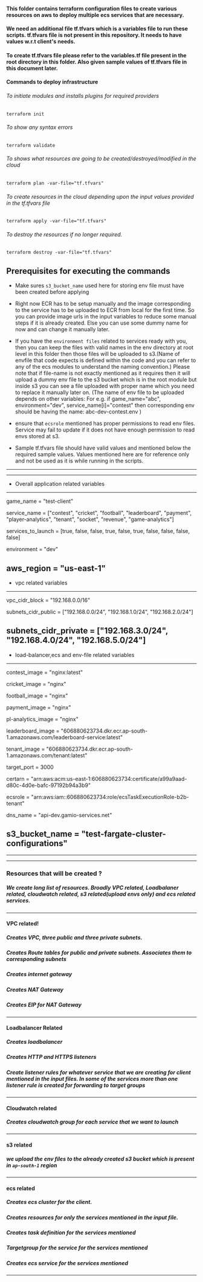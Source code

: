 #### This folder contains terraform configuration files to create various resources on aws to deploy multiple  ecs services that are necessary.

#### We need an additional file tf.tfvars which is a variables file to run these scripts. tf.tfvars file is not present in this repository. It needs to have values w.r.t client's needs.
#### To create tf.tfvars file please refer to the variables.tf file present in the root directory in this folder. Also given sample values of tf.tfvars file in this  document later. 

#### Commands to deploy infrastructure
###### To initiate modules and  installs plugins for required providers
`terraform init` 
###### To show any syntax errors
`terraform validate` 
###### To shows what resources are going to be created/destroyed/modified in the cloud 
`terraform plan -var-file="tf.tfvars"` 
###### To create resources in the cloud depending upon the input values provided in the tf.tfvars file
`terraform apply -var-file="tf.tfvars"`  
###### To destroy the resources if no longer required.
`terraform destroy -var-file="tf.tfvars"` 


## Prerequisites for executing the commands

* Make sures `s3_bucket_name` used here for storing env file must have been created before applying 

* Right now ECR has to be setup manually and the image corresponding to the service has to be uploaded to ECR from local for the first time. So you can provide image urls in the input variables to reduce some manual steps if it is already created. Else you can use some dummy name for now and can change it manually later.

* If you have the `environment files` related to services ready with you, then you can keep the files with valid names in the env directory at root level in this folder then those files will be uploaded to s3.(Name of envfile that code expects is defined within the code and you can refer to any of the ecs modules to understand the naming convention.) Please note that if file-name is not exactly mentioned as it requires then it will upload a dummy env file to the s3 bucket which is in the root module but inside s3 you can see a file uploaded with proper name which you need to replace it manually later on. (The name of env file to be uploaded depends on other variables: For e.g. if game_name="abc", environment="dev", service_name[i]="contest" then corresponding env should be having the name: abc-dev-contest.env )

* ensure that `ecsrole` mentioned has proper permissions to read env files. Service may fail to update if it does not have enough permission to read envs stored at s3.

* Sample tf.tfvars file should have valid values and mentioned below the required sample values. Values mentioned here are for reference only and not be used as it is while running in the scripts.


---
***

* Overall application related variables
---

game_name          = "test-client"

service_name       = ["contest", "cricket", "football", "leaderboard", "payment", "player-analytics", "tenant", "socket", "revenue", "game-analytics"]

services_to_launch = [true,        false,      false,         true,    false,       true,           false,    false,     false,      false]

environment        = "dev"

aws_region           = "us-east-1"
---

* vpc related variables
---

vpc_cidr_block       = "192.168.0.0/16"

subnets_cidr_public  = ["192.168.0.0/24", "192.168.1.0/24", "192.168.2.0/24"]

subnets_cidr_private = ["192.168.3.0/24", "192.168.4.0/24", "192.168.5.0/24"]
---

* load-balancer,ecs and env-file related variables
---

contest_image      = "nginx:latest"

cricket_image      = "nginx"

football_image     = "nginx"

payment_image      = "nginx"

pl-analytics_image = "nginx"

leaderboard_image  = "606880623734.dkr.ecr.ap-south-1.amazonaws.com/leaderboard-service:latest"

tenant_image       = "606880623734.dkr.ecr.ap-south-1.amazonaws.com/tenant:latest"

target_port        = 3000

certarn            = "arn:aws:acm:us-east-1:606880623734:certificate/a99a9aad-d80c-4d0e-bafc-97192b94a3b9"

ecsrole            = "arn:aws:iam::606880623734:role/ecsTaskExecutionRole-b2b-tenant"

dns_name           = "api-dev.gamio-services.net"

s3_bucket_name     = "test-fargate-cluster-configurations"
---


---
***



### Resources that will be created ?
##### We create long list of resources. Broadly VPC related, Loadbalaner related, cloudwatch related, s3 related(upload envs only) and ecs related services.
---

#### VPC related!
##### Creates VPC, three public and three private subnets.
##### Creates Route tables for public and private subnets. Associates them to corresponding subnets
##### Creates internet gateway 
##### Creates NAT Gateway
##### Creates EIP for NAT Gateway
---

#### Loadbalancer Related
##### Creates loadbalancer
##### Creates HTTP and HTTPS listeners
##### Create listener rules for  whatever service that we are creating for client mentioned in the input files. In some of the services more than one listener rule is created for forwarding to target groups
---

#### Cloudwatch related
##### Creates cloudwatch group for each service that we want to launch
---
#### s3 related
##### we upload the env files to the already created s3 bucket which is present in `ap-south-1` region
---

#### ecs related
##### Creates ecs cluster for the client.
##### Creates resources for only the services mentioned in the input file.
##### Creates task definition for the services mentioned
##### Targetgroup for the service for the services mentioned
##### Creates ecs service for the services mentioned
---
